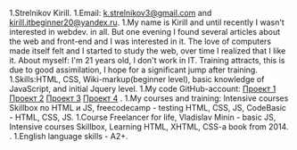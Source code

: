 1.Strelnikov Kirill.
1.Email: k.strelnikov3@gmail.com and kirill.itbeginner20@yandex.ru.
1.My name is Kirill and until recently I wasn't interested in webdev. in all. But one evening I found several articles about the web and front-end and I was interested in it.
  The love of computers made itself felt and I started to study the web, over time I realized that I like it. About myself: I'm 21 years old, I don't work in IT.
  Training attracts, this is due to good assimilation, I hope for a significant jump after training.
1.Skills:HTML, CSS, Wiki-markup(beginner level), basic knowledge of JavaScript, and initial Jquery level.
1.My code GitHub-account: [Проект 1](https://skirill7.github.io/firstproject/) [Проект 2](https://skirill7.github.io/kirill.github.io/) [Проект 3](https://skirill7.github.io/calc.github.uo/) [Проект 4](https://skirill7.github.io/game-xo.github.io/) .
1.My сourses and training: Intensive courses Skillbox по HTML и JS, freecodecamp - testing HTML, CSS, JS, CodeBasic - HTML, CSS, JS. 
1.Course Freelancer for life, Vladislav Minin - basic JS, Intensive courses Skillbox, Learning HTML, XHTML, CSS-a book from 2014. .
1.English language skills - A2+.

